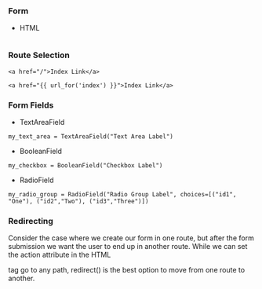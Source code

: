 ### Form 

* HTML
```

```

### Route Selection

```
<a href="/">Index Link</a>
```
```
<a href="{{ url_for('index') }}">Index Link</a>
```

### Form Fields

* TextAreaField
```
my_text_area = TextAreaField("Text Area Label")
```

* BooleanField
```
my_checkbox = BooleanField("Checkbox Label")
```

* RadioField
```
my_radio_group = RadioField("Radio Group Label", choices=[("id1", "One"), ("id2","Two"), ("id3","Three")])
```

### Redirecting

Consider the case where we create our form in one route, but after the form submission we want the user to end up in another route. While we can set the action attribute in the HTML <form> tag go to any path, redirect() is the best option to move from one route to another.



